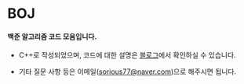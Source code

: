 # BOJ

#### 백준 알고리즘 코드 모음입니다.



- C++로 작성되었으며, 코드에 대한 설명은 [블로그][blogLink]에서 확인하실 수 있습니다.

  [blogLink]:https://sorious77.tistory.com/category/Algorithm/백준

- 기타 질문 사항 등은 이메일(sorious77@naver.com)으로 해주시면 됩니다.